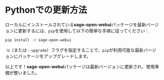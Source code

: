 # Pythonでの更新方法

ローカルにインストールされている**sage-open-webui**パッケージを最新バージョンに更新するには、`pip`を使用して以下の簡単な手順に従ってください：

```bash
pip install -U sage-open-webui
```

`-U`（または`--upgrade`）フラグを指定することで、`pip`が利用可能な最新バージョンにパッケージをアップグレードします。

以上です！**sage-open-webui**パッケージは最新バージョンに更新され、使用準備が整いました。